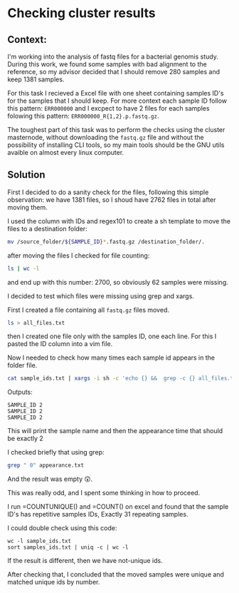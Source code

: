 # Checking cluster results

## Context:
I'm working into the analysis of fastq files for a bacterial genomis study.
During this work, we found some samples with bad alignment to the reference,
so my advisor decided that I should remove 280 samples and keep 1381 samples.

For this task I recieved a Excel file with one sheet containing samples ID's
for the samples that I should keep. For more context each sample ID follow
this pattern: `ERR000000` and I excpect to have 2 files for each samples
folowing this pattern: `ERR000000_R{1,2}.p.fastq.gz`.

The toughest part of this task was to perform the checks using the cluster
masternode, without downloading the `fastq.gz` file and without the possibility
of installing CLI tools, so my main tools should be the GNU utils avaible on
almost every linux computer.

## Solution

First I decided to do a sanity check for the files, following this simple
observation: we have 1381 files, so I shoud have 2762 files in total after
moving them.

I used the column with IDs and regex101 to create a sh template to move
the files to a destination folder:

```bash
mv /source_folder/${SAMPLE_ID}*.fastq.gz /destination_folder/.
```

after moving the files I checked for file counting:

```bash
ls | wc -l
```

and end up with this number: 2700, so obviously 62 samples were missing.

I decided to test which files were missing using grep and xargs.

First I created a file containing all `fastq.gz` files moved.
```bash
ls > all_files.txt
```
then I created one file only with the samples ID, one each line. For this
I pasted the ID column into a vim file.

Now I needed to check how many times each sample id appears in the folder file.

```bash
cat sample_ids.txt | xargs -i sh -c 'echo {} &&  grep -c {} all_files.txt' | sed 'N;s/\n/ /' >> appearance.txt

```
Outputs:

```
SAMPLE_ID 2
SAMPLE_ID 2
SAMPLE_ID 2
```

This will print the sample name and then the appearance time that should be
exactly 2

I checked briefly that using grep:

```bash
grep " 0" appearance.txt
```

And the result was empty :astonished:.

This was really odd, and I spent some thinking in how to proceed.

I run =COUNTUNIQUE() and =COUNT() on excel and found that the sample ID's
has repetitive samples IDs, Exactly 31 repeating samples.

I could double check using this code:

```
wc -l sample_ids.txt
sort samples_ids.txt | uniq -c | wc -l
```

If the result is different, then we have not-unique ids.

After checking that, I concluded that the moved samples were unique and matched
unique ids by number.


